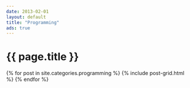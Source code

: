 ```yaml
---
date: 2013-02-01
layout: default
title: "Programming"
ads: true
---
```

<div id="page wrapper">
  <div id="main" role="main">
    <div class="wrap">
        <div class="page-title">
            <H1>{{ page.title }}</H1>
        </div>
        <div class="archive-wrap">
        <div class="tiles tuts">
          {% for post in site.categories.programming %}
            {% include post-grid.html %}
          {% endfor %}
        </div><!-- /.tiles -->
      </div>
    </div>
  </div>
</div>
